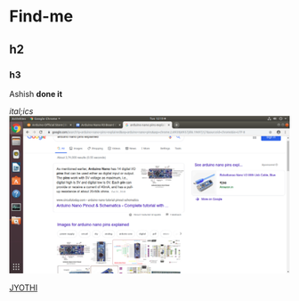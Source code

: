 # Find-me
## h2
### h3 
Ashish
**done it**



*ital;ics*
![](https://github.com/JABIR28/Find-me/blob/main/ronny/Screenshot%20from%202020-01-28%2012-19-10.png)

[JYOTHI](https://www.jecc.ac.in/)

